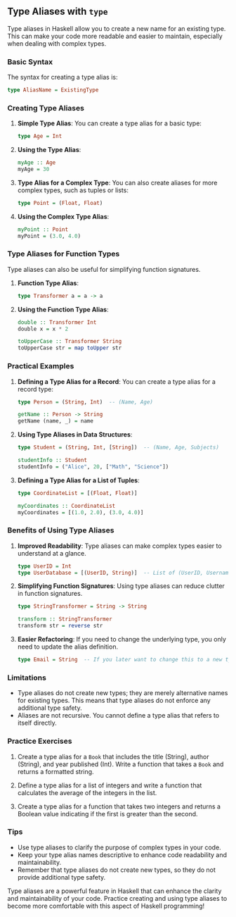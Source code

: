 ## Type Aliases with `type`

Type aliases in Haskell allow you to create a new name for an existing type. This can make your code more readable and easier to maintain, especially when dealing with complex types.

### Basic Syntax

The syntax for creating a type alias is:

```haskell
type AliasName = ExistingType
```

### Creating Type Aliases

1. **Simple Type Alias**:
   You can create a type alias for a basic type:
   ```haskell
   type Age = Int
   ```

2. **Using the Type Alias**:
   ```haskell
   myAge :: Age
   myAge = 30
   ```

3. **Type Alias for a Complex Type**:
   You can also create aliases for more complex types, such as tuples or lists:
   ```haskell
   type Point = (Float, Float)
   ```

4. **Using the Complex Type Alias**:
   ```haskell
   myPoint :: Point
   myPoint = (3.0, 4.0)
   ```

### Type Aliases for Function Types

Type aliases can also be useful for simplifying function signatures.

1. **Function Type Alias**:
   ```haskell
   type Transformer a = a -> a
   ```

2. **Using the Function Type Alias**:
   ```haskell
   double :: Transformer Int
   double x = x * 2

   toUpperCase :: Transformer String
   toUpperCase str = map toUpper str
   ```

### Practical Examples

1. **Defining a Type Alias for a Record**:
   You can create a type alias for a record type:
   ```haskell
   type Person = (String, Int)  -- (Name, Age)

   getName :: Person -> String
   getName (name, _) = name
   ```

2. **Using Type Aliases in Data Structures**:
   ```haskell
   type Student = (String, Int, [String])  -- (Name, Age, Subjects)

   studentInfo :: Student
   studentInfo = ("Alice", 20, ["Math", "Science"])
   ```

3. **Defining a Type Alias for a List of Tuples**:
   ```haskell
   type CoordinateList = [(Float, Float)]

   myCoordinates :: CoordinateList
   myCoordinates = [(1.0, 2.0), (3.0, 4.0)]
   ```

### Benefits of Using Type Aliases

1. **Improved Readability**:
   Type aliases can make complex types easier to understand at a glance.
   ```haskell
   type UserID = Int
   type UserDatabase = [(UserID, String)]  -- List of (UserID, Username)
   ```

2. **Simplifying Function Signatures**:
   Using type aliases can reduce clutter in function signatures.
   ```haskell
   type StringTransformer = String -> String

   transform :: StringTransformer
   transform str = reverse str
   ```

3. **Easier Refactoring**:
   If you need to change the underlying type, you only need to update the alias definition.
   ```haskell
   type Email = String  -- If you later want to change this to a new type, just update here.
   ```

### Limitations

- Type aliases do not create new types; they are merely alternative names for existing types. This means that type aliases do not enforce any additional type safety.
- Aliases are not recursive. You cannot define a type alias that refers to itself directly.

### Practice Exercises

1. Create a type alias for a `Book` that includes the title (String), author (String), and year published (Int). Write a function that takes a `Book` and returns a formatted string.

2. Define a type alias for a list of integers and write a function that calculates the average of the integers in the list.

3. Create a type alias for a function that takes two integers and returns a Boolean value indicating if the first is greater than the second.

### Tips

- Use type aliases to clarify the purpose of complex types in your code.
- Keep your type alias names descriptive to enhance code readability and maintainability.
- Remember that type aliases do not create new types, so they do not provide additional type safety.

Type aliases are a powerful feature in Haskell that can enhance the clarity and maintainability of your code. Practice creating and using type aliases to become more comfortable with this aspect of Haskell programming!